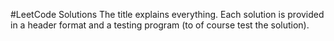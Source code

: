 #LeetCode Solutions
The title explains everything. Each solution is provided in a header format and a testing program (to of course test the solution).
